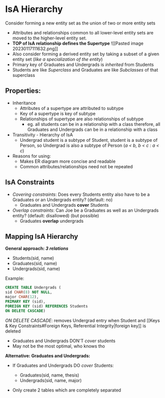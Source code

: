 # IsA Hierarchy

Consider forming a new entity set as the union of two or more entity sets
- Attributes and relationships common to all lower-level entity sets are moved to the higher-level entity set.
- **TOP of IsA relationship defines the Supertype**
![[Pasted image 20230117111632.png]]
- Also consider forming a derived entity set by taking a subset of a given entity set (_like a specialization of the entity_)
- Primary key of Graduates and Undergrads is _inherited_ from Students
- Students are like _Superclass_ and Graduates are like _Subclasses_ of that superclass

## Properties:
- Inheritance
	- Attributes of a supertype are attributed to subtype
	- Key of a supertype is key of subtype
	- Relationships of supertype are also relationships of subtype
		- eg. all students can be in a relationship with a class therefore, all Graduates and Undergrads can be in a relationship with a class
- Transitivity - Hierarchy of IsA
	- Undergrad student is a subtype of Student, student is a subtype of Person, so Undergrad is also a subtype of Person  (*a < b, b < c : a < c*)
- Reasons for using:
	- Makes ER diagram more concise and readable
	- Common attributes/relationships need not be repeated

## IsA Constraints

- *Covering constraints*: Does every Students entity also have to be a Graduates or an Undergrads entity? (default: no)
	- Graduates and Undergrads **cover** Students
- *Overlap constraints*: Can Joe be a Graduates as well as an Undergrads entity? (default: disallowed) (but possible)
	- Graduates **overlap** undergrads

## Mapping IsA Hierarchy

**General approach: _3 relations_**
- Students(sid, name)
- Graduates(sid, name)
- Undergrads(sid, name)

Example:
```sql
CREATE TABLE Undergrads (  
sid CHAR(8) NOT NULL,  
major CHAR(12),  
PRIMARY KEY (sid),  
FOREIGN KEY (sid) REFERENCES Students  
ON DELETE CASCADE)
```
_ON DELETE CASCADE_: removes Undergrad entry when Student and [[Keys & Key Constraints#Foreign Keys, Referential Integrity|foreign key]] is deleted
- Graduates and Undergrads DON'T _cover_ students
- May not be the most optimal, who knows tho

**Alternative: Graduates and Undergrads:**
- If Graduates and Undergrads DO _cover_ Students:
	- Graduates(sid, name, thesis)
	- Undergrads(sid, name, major)

- Only create 2 tables which are completely separated